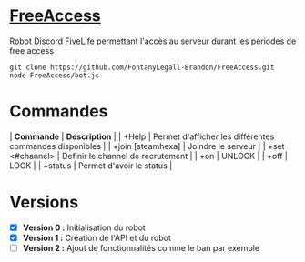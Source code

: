 # [FreeAccess](http://scarface06.xyz/bot/FreeAccess)

Robot Discord [FiveLife](https://gta-fivelife.fr) permettant l'accès au serveur durant les périodes de free access

    git clone https://github.com/FontanyLegall-Brandon/FreeAccess.git
    node FreeAccess/bot.js

# Commandes

| **Commande** | **Description**  |
| +Help | Permet d'afficher les différentes commandes disponibles |
| +join [steamhexa] | Joindre le serveur |
| +set <#channel> | Definir le channel de recrutement |
| +on | UNLOCK |
| +off | LOCK |
| +status | Permet d'avoir le status |


# Versions

 - [x] **Version 0 :** Initialisation du robot
 - [x] **Version 1 :** Création de l'API et du robot
 - [ ] **Version 2 :** Ajout de fonctionnalités comme le ban par exemple
